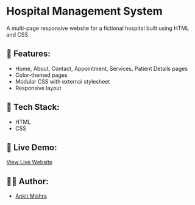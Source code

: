 # Hospital Management System

A multi-page responsive website for a fictional hospital built using HTML and CSS.

## 📁 Features:
- Home, About, Contact, Appointment, Services, Patient Details pages
- Color-themed pages
- Modular CSS with external stylesheet
- Responsive layout

## 🔧 Tech Stack:
- HTML
- CSS

## 🔗 Live Demo:
[View Live Website](https://ankitmishra2005.github.io/hospital-management-system)

## 🙋‍♂️ Author:
- [Ankit Mishra](https://linkedin.com/in/ankit-mishra-b01621325)
